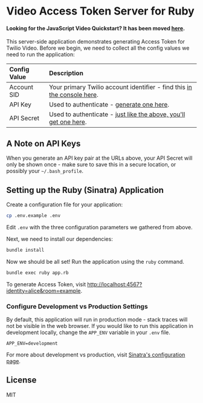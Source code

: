 # Video Access Token Server for Ruby

#### Looking for the JavaScript Video Quickstart? It has been moved [here](https://github.com/twilio/video-quickstart-js).


This server-side application demonstrates generating Access Token for Twilio Video.
Before we begin, we need to collect
all the config values we need to run the application:

| Config Value  | Description |
| :-------------  |:------------- |
Account SID | Your primary Twilio account identifier - find this [in the console here](https://www.twilio.com/console).
API Key | Used to authenticate - [generate one here](https://www.twilio.com/console/video/runtime/api-keys).
API Secret | Used to authenticate - [just like the above, you'll get one here](https://www.twilio.com/console/video/runtime/api-keys).


## A Note on API Keys

When you generate an API key pair at the URLs above, your API Secret will only
be shown once - make sure to save this in a secure location, 
or possibly your `~/.bash_profile`.

## Setting up the Ruby (Sinatra) Application

Create a configuration file for your application:

```bash
cp .env.example .env
```

Edit `.env` with the three configuration parameters we gathered from above.

Next, we need to install our dependencies:

```bash
bundle install
```

Now we should be all set! Run the application using the `ruby` command.

```bash
bundle exec ruby app.rb
```

To generate Access Token, visit [http://localhost:4567?identity=alice&room=example](http://localhost:4567?identity=alice&room=example).

### Configure Development vs Production Settings

By default, this application will run in production mode - stack traces will not be visible in the web browser. If you would like to run this application in development locally, change the `APP_ENV` variable in your `.env` file.

`APP_ENV=development`

For more about development vs production, visit [Sinatra's configuration page](http://sinatrarb.com/configuration.html).

## License

MIT
